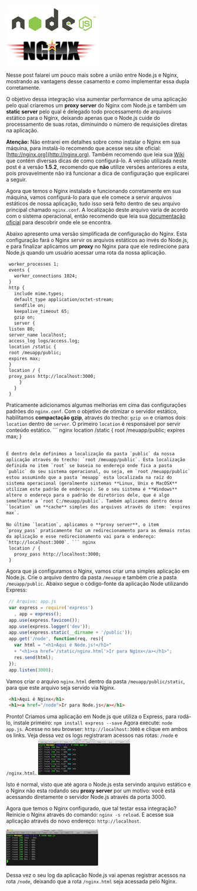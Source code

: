 ![Node.js e Nginx](../images/nodejs-nginx.jpg "Node.js e Nginx")

Nesse post falarei um pouco mais sobre a união entre Node.js e Nginx, mostrando as vantagens desse casamento e como implementar essa dupla corretamente.

O objetivo dessa integração visa aumentar performance de uma aplicação pelo qual criaremos um **proxy server** do Nginx com Node.js e também um **static server** pelo qual é delegado todo processamento de arquivos estático para o Nginx, deixando apenas que o Node.js cuide do processamento de suas rotas, diminuindo o número de requisições diretas na aplicação.

**Atenção:** Não entrarei em detalhes sobre como instalar o Nginx em sua máquina, para instalá-lo recomendo que acesse seu site oficial: [http://nginx.org](http://nginx.org). Também recomendo que leia sua [Wiki](http://wiki.nginx.org/Main) que contém diversas dicas de como configurá-lo. A versão utilizada neste post é a versão **1.5.2**, recomendo que **não** utilize versões anteriores a esta, pois provavelmente não irá funcionar a dica de configuração que explicarei a seguir.

Agora que temos o Nginx instalado e funcionando corretamente em sua máquina, vamos configurá-lo para que ele comece a servir arquivos estáticos de nossa aplicação, tudo isso será feito dentro de seu arquivo principal chamado `nginx.conf`. A localização deste arquivo varia de acordo com o sistema operacional, então recomendo que leia sua [documentação oficial](http://nginx.org/en/docs) para descobrir onde ele se encontra.

Abaixo apresento uma versão simplificada de configuração do Nginx. Esta configuração fará o Nginx servir os arquivos estáticos ao invés do Node.js, e para finalizar aplicamos um **proxy** no Nginx para que ele redirecione para Node.js quando um usuário acessar uma rota da nossa aplicação.

``` nginx
 worker_processes 1;
 events {
   worker_connections 1024;
 }
 http {
   include mime.types;
   default_type application/octet-stream;
   sendfile on;
   keepalive_timeout 65;
   gzip on;
   server {
 listen 80;
 server_name localhost;
 access_log logs/access.log;
 location /static {
 root /meuapp/public;
 expires max;
 }
 location / {
 proxy_pass http://localhost:3000;
     }
   }
 }
``` 

Praticamente adicionamos algumas melhorias em cima das configurações padrões do `nginx.conf`. Com o objetivo de otimizar o servidor estático, habilitamos **compactação gzip**, através do trecho: `gzip on` e criamos dois `location` dentro de `server`. O primeiro `location` é responsável por servir conteúdo estático. ``` nginx
 location /static {
   root /meuapp/public;
   expires max;
 }
``` 

É dentro dele definimos a localização da pasta `public` da nossa aplicação através do trecho: `root /meuapp/public`. Esta localização definida no item `root` se baseia no endereço onde fica a pasta `public` do seu sistema operacional, ou seja, em `root /meuapp/public` estou assumindo que a pasta `meuapp` esta localizada na raíz do sistema operacional (geralmente sistemas **Linux, Unix e MacOSX** utilizam este padrão de endereço). Se o seu sistema é **Windows** altere o endereço para o padrão de diretórios dele, que é algo semelhante a `root C:/meuapp/public`. Também aplicamos dentro desse `location` um **cache** simples dos arquivos através do item: `expires max`.

No último `location`, aplicamos o **proxy server**, o item `proxy_pass` praticamente faz um redirecionamento para as demais rotas da aplicação e esse redirecionamento vai para o endereço: `http://localhost:3000`. ``` nginx
 location / {
   proxy_pass http://localhost:3000;
 }
``` 

Agora que já configuramos o Nginx, vamos criar uma simples aplicação em Node.js. Crie o arquivo dentro da pasta `/meuapp` e também crie a pasta `/meuapp/public`. Abaixo segue o código-fonte da aplicação Node utilizando Express:

``` javascript
 // Arquivo: app.js
 var express = require('express')
   , app = express();
 app.use(express.favicon());
 app.use(express.logger('dev'));
 app.use(express.static(__dirname + '/public'));
 app.get('/node', function(req, res){
   var html = "<h1>Aqui é Node.js!</h1>"
   + "<h1><a href='/static/nginx.html'>Ir para Nginx</a></h1>";
   res.send(html);
 });
 app.listen(3000);
``` 

Vamos criar o arquivo `nginx.html` dentro da pasta `/meuapp/public/static`, para que este arquivo seja servido via Nginx.

``` html
 <h1>Aqui é Nginx</h1>
 <h1><a href="/node">Ir para Node.js</a></h1>
``` 

Pronto! Criamos uma aplicação em Node.js que utiliza o Express, para rodá-lo, instale primeiro: `npm install express --save`
Agora execute: `node app.js`.
Acesse no seu browser: `http://localhost:3000` e clique em ambos os links. Veja dessa vez os logs registraram acessos nas rotas: `/node` e `/nginx.html`. [![Node.js servindo arquivo estático](../images/node-logger-sem-nginx-static-small.jpg)](../images/node-logger-sem-nginx-static.jpg)

[](../images/node-logger-sem-nginx-static.jpg)

Isto é normal, visto que até agora o Node.js esta servindo arquivo estático e o Nginx não esta rodando seu **proxy server** por um motivo: você está acessando diretamente o servidor Node.js através da porta 3000.

Agora que temos o Nginx configurado, que tal testar essa integração? Reinicie o Nginx através do comando: `nginx -s reload`. E acesse sua aplicação através do novo endereço: `http://localhost`.

[![Nginx servindo arquivo estático](../images/node-logger-com-nginx-static-small.jpg)](../images/node-logger-com-nginx-static.jpg)

Dessa vez o seu log da aplicação Node.js vai apenas registrar acessos na rota `/node`, deixando que a rota `/nginx.html` seja acessada pelo Nginx.